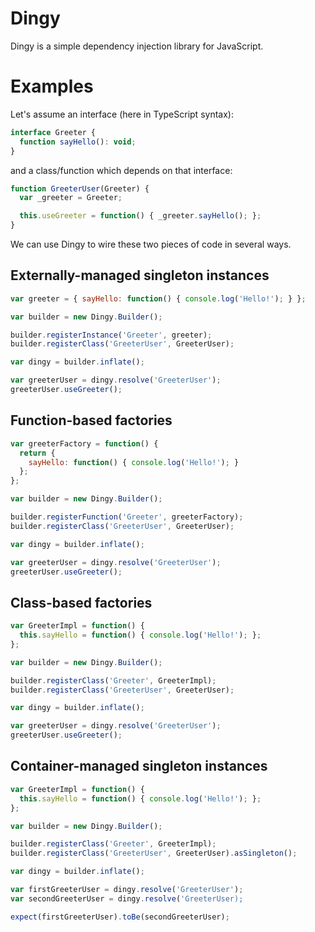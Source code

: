 # Dingy

Dingy is a simple dependency injection library for JavaScript.

# Examples

Let's assume an interface (here in TypeScript syntax):

```javascript
interface Greeter {
  function sayHello(): void;
}
```

and a class/function which depends on that interface:

```javascript
function GreeterUser(Greeter) {
  var _greeter = Greeter;

  this.useGreeter = function() { _greeter.sayHello(); };
}
```

We can use Dingy to wire these two pieces of code in several ways.

## Externally-managed singleton instances

```javascript
var greeter = { sayHello: function() { console.log('Hello!'); } };

var builder = new Dingy.Builder();

builder.registerInstance('Greeter', greeter);
builder.registerClass('GreeterUser', GreeterUser);

var dingy = builder.inflate();

var greeterUser = dingy.resolve('GreeterUser');
greeterUser.useGreeter();
```

## Function-based factories

```javascript
var greeterFactory = function() {
  return {
    sayHello: function() { console.log('Hello!'); }
  };
};

var builder = new Dingy.Builder();

builder.registerFunction('Greeter', greeterFactory);
builder.registerClass('GreeterUser', GreeterUser);

var dingy = builder.inflate();

var greeterUser = dingy.resolve('GreeterUser');
greeterUser.useGreeter();
```

## Class-based factories

```javascript
var GreeterImpl = function() {
  this.sayHello = function() { console.log('Hello!'); };
};

var builder = new Dingy.Builder();

builder.registerClass('Greeter', GreeterImpl);
builder.registerClass('GreeterUser', GreeterUser);

var dingy = builder.inflate();

var greeterUser = dingy.resolve('GreeterUser');
greeterUser.useGreeter();
```

## Container-managed singleton instances

```javascript
var GreeterImpl = function() {
  this.sayHello = function() { console.log('Hello!'); };
};

var builder = new Dingy.Builder();

builder.registerClass('Greeter', GreeterImpl);
builder.registerClass('GreeterUser', GreeterUser).asSingleton();

var dingy = builder.inflate();

var firstGreeterUser = dingy.resolve('GreeterUser');
var secondGreeterUser = dingy.resolve('GreeterUser);

expect(firstGreeterUser).toBe(secondGreeterUser);
```
